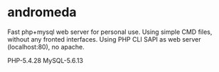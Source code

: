 andromeda
=========
Fast php+mysql web server for personal use. Using simple CMD files, without any fronted interfaces.
Using PHP CLI SAPI as web server (localhost:80), no apache.

PHP-5.4.28
MySQL-5.6.13